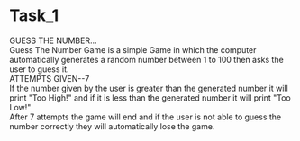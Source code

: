 # Task_1
GUESS THE NUMBER...
<br>
Guess The Number Game is a simple Game in which the computer automatically generates a random number between 1 to 100 then asks the user to guess it.
<br>
ATTEMPTS GIVEN--7
<br>
If the number given by the user is greater than the generated number it will print "Too High!" and if it is less than the generated number it will print "Too Low!"
<br>
After 7 attempts the game will end and if the user is not able to guess the number correctly they will automatically lose the game.
